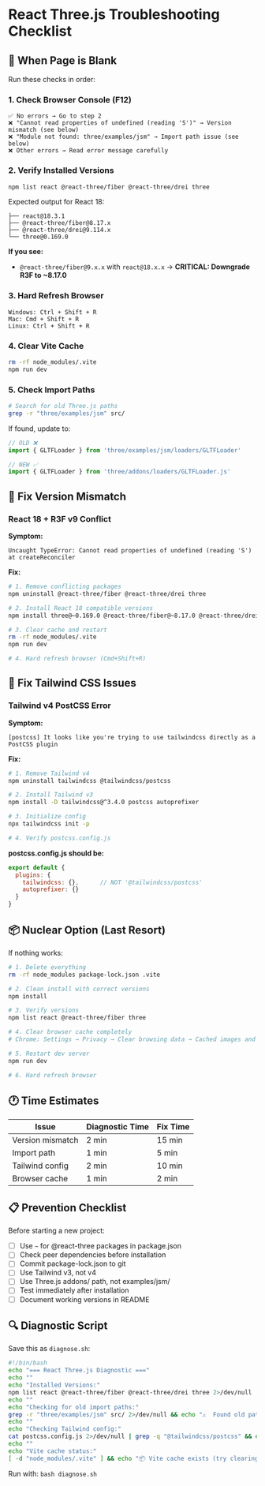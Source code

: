 # React Three.js Troubleshooting Checklist

## 🚨 When Page is Blank

Run these checks in order:

### 1. Check Browser Console (F12)
```
✅ No errors → Go to step 2
❌ "Cannot read properties of undefined (reading 'S')" → Version mismatch (see below)
❌ "Module not found: three/examples/jsm" → Import path issue (see below)
❌ Other errors → Read error message carefully
```

### 2. Verify Installed Versions
```bash
npm list react @react-three/fiber @react-three/drei three
```

Expected output for React 18:
```
├── react@18.3.1
├── @react-three/fiber@8.17.x
├── @react-three/drei@9.114.x
└── three@0.169.0
```

**If you see:**
- `@react-three/fiber@9.x.x` with `react@18.x.x` → **CRITICAL: Downgrade R3F to ~8.17.0**

### 3. Hard Refresh Browser
```
Windows: Ctrl + Shift + R
Mac: Cmd + Shift + R
Linux: Ctrl + Shift + R
```

### 4. Clear Vite Cache
```bash
rm -rf node_modules/.vite
npm run dev
```

### 5. Check Import Paths
```bash
# Search for old Three.js paths
grep -r "three/examples/jsm" src/
```

If found, update to:
```javascript
// OLD ❌
import { GLTFLoader } from 'three/examples/jsm/loaders/GLTFLoader'

// NEW ✅
import { GLTFLoader } from 'three/addons/loaders/GLTFLoader.js'
```

## 🔧 Fix Version Mismatch

### React 18 + R3F v9 Conflict

**Symptom:**
```
Uncaught TypeError: Cannot read properties of undefined (reading 'S')
at createReconciler
```

**Fix:**
```bash
# 1. Remove conflicting packages
npm uninstall @react-three/fiber @react-three/drei three

# 2. Install React 18 compatible versions
npm install three@~0.169.0 @react-three/fiber@~8.17.0 @react-three/drei@~9.114.0 --legacy-peer-deps

# 3. Clear cache and restart
rm -rf node_modules/.vite
npm run dev

# 4. Hard refresh browser (Cmd+Shift+R)
```

## 🎨 Fix Tailwind CSS Issues

### Tailwind v4 PostCSS Error

**Symptom:**
```
[postcss] It looks like you're trying to use tailwindcss directly as a PostCSS plugin
```

**Fix:**
```bash
# 1. Remove Tailwind v4
npm uninstall tailwindcss @tailwindcss/postcss

# 2. Install Tailwind v3
npm install -D tailwindcss@^3.4.0 postcss autoprefixer

# 3. Initialize config
npx tailwindcss init -p

# 4. Verify postcss.config.js
```

**postcss.config.js should be:**
```javascript
export default {
  plugins: {
    tailwindcss: {},      // NOT '@tailwindcss/postcss'
    autoprefixer: {}
  }
}
```

## 📦 Nuclear Option (Last Resort)

If nothing works:

```bash
# 1. Delete everything
rm -rf node_modules package-lock.json .vite

# 2. Clean install with correct versions
npm install

# 3. Verify versions
npm list react @react-three/fiber three

# 4. Clear browser cache completely
# Chrome: Settings → Privacy → Clear browsing data → Cached images and files

# 5. Restart dev server
npm run dev

# 6. Hard refresh browser
```

## 🕐 Time Estimates

| Issue | Diagnostic Time | Fix Time |
|-------|----------------|----------|
| Version mismatch | 2 min | 15 min |
| Import path | 1 min | 5 min |
| Tailwind config | 2 min | 10 min |
| Browser cache | 1 min | 2 min |

## 📋 Prevention Checklist

Before starting a new project:

- [ ] Use `~` for @react-three packages in package.json
- [ ] Check peer dependencies before installation
- [ ] Commit package-lock.json to git
- [ ] Use Tailwind v3, not v4
- [ ] Use Three.js addons/ path, not examples/jsm/
- [ ] Test immediately after installation
- [ ] Document working versions in README

## 🔍 Diagnostic Script

Save this as `diagnose.sh`:

```bash
#!/bin/bash
echo "=== React Three.js Diagnostic ==="
echo ""
echo "Installed Versions:"
npm list react @react-three/fiber @react-three/drei three 2>/dev/null | grep -E "(react|fiber|drei|three)"
echo ""
echo "Checking for old import paths:"
grep -r "three/examples/jsm" src/ 2>/dev/null && echo "⚠️  Found old paths!" || echo "✅ No old paths found"
echo ""
echo "Checking Tailwind config:"
cat postcss.config.js 2>/dev/null | grep -q "@tailwindcss/postcss" && echo "⚠️  Using Tailwind v4 config!" || echo "✅ Tailwind config OK"
echo ""
echo "Vite cache status:"
[ -d "node_modules/.vite" ] && echo "📦 Vite cache exists (try clearing)" || echo "✅ No Vite cache"
```

Run with: `bash diagnose.sh`
